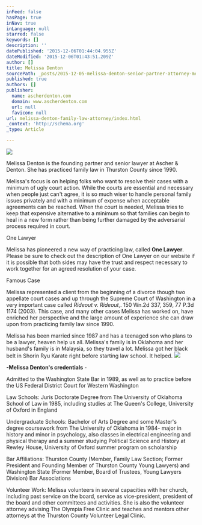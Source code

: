 ```yaml
---
inFeed: false
hasPage: true
inNav: true
inLanguage: null
starred: false
keywords: []
description: ''
datePublished: '2015-12-06T01:44:04.955Z'
dateModified: '2015-12-06T01:43:51.209Z'
author: []
title: Melissa Denton
sourcePath: _posts/2015-12-05-melissa-denton-senior-partner-attorney-melissa-practices.md
published: true
authors: []
publisher:
  name: ascherdenton.com
  domain: www.ascherdenton.com
  url: null
  favicon: null
url: melissa-denton-family-law-attorney/index.html
_context: 'http://schema.org'
_type: Article

---
```

![](https://s3-us-west-2.amazonaws.com/the-grid-img/p/85bfbca1d7a3db9a581e1ac68615737733bae0be.jpg)

Melissa Denton is the founding partner and senior lawyer at Ascher & Denton. She has practiced family law in Thurston County since 1990\.

Melissa's focus is on helping folks who want to resolve their cases with a minimum of ugly court action. While the courts are essential and necessary when people just can't agree, it is so much wiser to handle personal family issues privately and with a minimum of expense when acceptable agreements can be reached. When the court is needed, Melissa tries to keep that expensive alternative to a minimum so that families can begin to heal in a new form rather than being further damaged by the adversarial process required in court.

One Lawyer

Melissa has pioneered a new way of practicing law, called **One Lawyer**. Please be sure to check out the description of One Lawyer on our website if it is possible that both sides may have the trust and respect necessary to work together for an agreed resolution of your case.

Famous Case

Melissa represented a client from the beginning of a divorce though two appellate court cases and up through the Supreme Court of Washington in a very important case called _Rideout v. Rideout_,. 150 Wn.2d 337, 359, 77 P.3d 1174 (2003). This case, and many other cases Melissa has worked on, have enriched her perspective and the large amount of experience she can draw upon from practicing family law since 1990\.

Melissa has been married since 1987 and has a teenaged son who plans to be a lawyer, heaven help us all. Melissa's family is in Oklahoma and her husband's family is in Malaysia, so they travel a lot. Melissa got her black belt in Shorin Ryu Karate right before starting law school. It helped.
![](https://the-grid-user-content.s3-us-west-2.amazonaws.com/648d6e3c-d4f3-4ceb-ac16-1a00df4da053.JPG)

**-Melissa Denton's credentials** -

Admitted to the Washington State Bar in 1989, as well as to practice before the US Federal District Court for Western Washington

Law Schools: Juris Doctorate Degree from The University of Oklahoma School of Law in 1985, including studies at The Queen's College, University of Oxford in England

Undergraduate Schools: Bachelor of Arts Degree and some Master's degree coursework from The University of Oklahoma in 1984- major in history and minor in psychology, also classes in electrical engineering and physical therapy and a summer studying Political Science and History at Rewley House, University of Oxford summer program on scholarship

Bar Affiliations: Thurston County (Member, Family Law Section; Former President and Founding Member of Thurston County Young Lawyers) and Washington State (Former Member, Board of Trustees, Young Lawyers Division) Bar Associations

Volunteer Work: Melissa volunteers in several capacities with her church, including past service on the board, service as vice-president, president of the board and other committees and activities. She is also the volunteer attorney advising The Olympia Free Clinic and teaches and mentors other attorneys at the Thurston County Volunteer Legal Clinic.